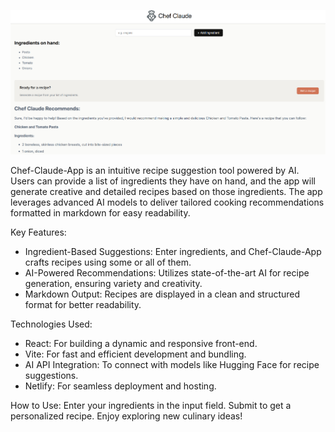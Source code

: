 
![Chef-Claude-App Screenshot](screenshots/chef-claude-screenshot-1.png)


Chef-Claude-App is an intuitive recipe suggestion tool powered by AI. Users can provide a list of ingredients they have on hand, and the app will generate creative and detailed recipes based on those ingredients. The app leverages advanced AI models to deliver tailored cooking recommendations formatted in markdown for easy readability.

Key Features:
- Ingredient-Based Suggestions: Enter ingredients, and Chef-Claude-App crafts recipes using some or all of them.
- AI-Powered Recommendations: Utilizes state-of-the-art AI for recipe generation, ensuring variety and creativity.
- Markdown Output: Recipes are displayed in a clean and structured format for better readability.
  
Technologies Used:
- React: For building a dynamic and responsive front-end.
- Vite: For fast and efficient development and bundling.
- AI API Integration: To connect with models like Hugging Face for recipe suggestions.
- Netlify: For seamless deployment and hosting.
  
How to Use:
Enter your ingredients in the input field.
Submit to get a personalized recipe.
Enjoy exploring new culinary ideas!
